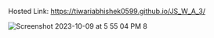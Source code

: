 Hosted Link: https://tiwariabhishek0599.github.io/JS_W_A_3/

![Screenshot 2023-10-09 at 5 55 04 PM 8](https://github.com/tiwariabhishek0599/JS_W_A_3/assets/118967913/f375977c-299c-4048-a7da-5f19fa131a70)
